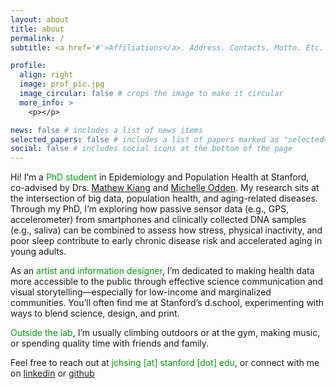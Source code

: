 ```yaml
---
layout: about
title: about
permalink: /
subtitle: <a href='#'>Affiliations</a>. Address. Contacts. Motto. Etc.

profile:
  align: right
  image: prof_pic.jpg
  image_circular: false # crops the image to make it circular
  more_info: >
    <p></p>

news: false # includes a list of news items
selected_papers: false # includes a list of papers marked as "selected={true}"
social: false # includes social icons at the bottom of the page
---
```


Hi! I’m a <font color="#009f06">PhD student</font> in Epidemiology and Population Health at Stanford, co-advised by Drs. [Mathew Kiang](https://mathewkiang.com/aboutme/) and [Michelle Odden](https://profiles.stanford.edu/michelle-odden). My research sits at the intersection of big data, population health, and aging-related diseases. Through my PhD, I’m exploring how passive sensor data (e.g., GPS, accelerometer) from smartphones and clinically collected DNA samples (e.g., saliva) can be combined to assess how stress, physical inactivity, and poor sleep contribute to early chronic disease risk and accelerated aging in young adults.

As an <font color="#009f06">artist and information designer</font>, I’m dedicated to making health data more accessible to the public through effective science communication and visual storytelling—especially for low-income and marginalized communities. You’ll often find me at Stanford’s d.school, experimenting with ways to blend science, design, and print.

<font color="#009f06">Outside the lab</font>, I’m usually climbing outdoors or at the gym, making music, or spending quality time with friends and family.

Feel free to reach out at <font color="#009f06">jchsing [at] stanford [dot] edu</font>, or connect with me on [linkedin](https://www.linkedin.com/in/julianna-hsing/) or [github](https://github.com/jchsing)
